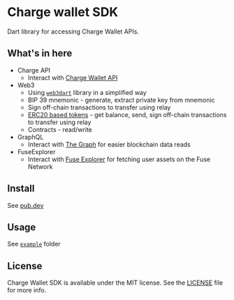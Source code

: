 # Charge wallet SDK

Dart library for accessing Charge Wallet APIs.

## What's in here

* Charge API
  * Interact with [Charge Wallet API](https://docs.chargeweb3.com/docs/overview-2)
* Web3
  * Using [`web3dart`](https://pub.dev/packages/web3dart) library in a simplified way
  * BIP 39 mnemonic - generate, extract private key from mnemonic
  * Sign off-chain transactions to transfer using relay
  * [ERC20 based tokens](https://eips.ethereum.org/EIPS/eip-20) - get balance, send, sign off-chain transactions to transfer using relay
  * Contracts - read/write
* GraphQL
  * Interact with [The Graph](https://thegraph.com/) for easier blockchain data reads
* FuseExplorer
  * Interact with [Fuse Explorer](https://explorer.fuse.io/) for fetching user assets on the Fuse Network

## Install

See [pub.dev](https://pub.dev/packages/charge_wallet_sdk#-installing-tab-)

## Usage

See [`example`](https://github.com/fuseio/charge_wallet_sdk/tree/master/example) folder

## License

Charge Wallet SDK is available under the MIT license. See the [LICENSE](LICENSE) file for more info.
